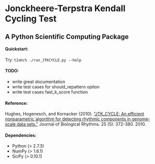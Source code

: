 Jonckheere-Terpstra Kendall Cycling Test
========================================
A Python Scientific Computing Package
-------------------------------------

#### Quickstart:
Try: `t2ahc% ./run_JTKCYCLE.py --help`

#### TODO:
* write great documentation
* write test cases for should_repattern option
* write test cases fast_k_score function

#### Reference:
Hughes, Hogenesch, and Kornacker (2010). ["JTK_CYCLE: An efficient nonparametric algorithm for detecting rhythmic components in genome-scale data sets."](http://www.ncbi.nlm.nih.gov/pubmed/20876817) Journal of Biological Rhythms. 25 (5): 372-380. 2010.

#### Dependencies:
* Python (> 2.7.3)
* NumPy (> 1.6.1)
* SciPy (> 0.10.1)